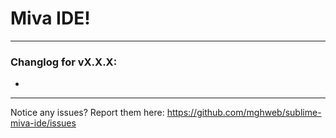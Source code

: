 # Miva IDE!

---

### Changlog for vX.X.X:

* 

---

Notice any issues? Report them here:
https://github.com/mghweb/sublime-miva-ide/issues